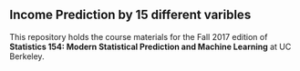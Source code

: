 ## Income Prediction by 15 different varibles

This repository holds the course materials for the Fall 2017 edition of 
__Statistics 154: Modern Statistical Prediction and Machine Learning__ at UC Berkeley.

